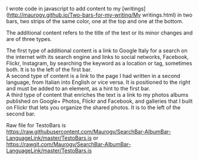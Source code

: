 I wrote code in javascript to add content to my [writings](http://maurogv.github.io/Two-bars-for-my-writing/My writings.html) in two bars, two strips of the same color, one at the top and one at the bottom.

The additional content refers to the title of the text or its minor changes and are of three types.

The first type of additional content is a link to Google Italy for a search on the internet with its search engine and links to social networks, Facebook, Flickr, Instagram, by searching the keyword as a location or tag, sometimes both. It is to the left of the first bar.   
A second type of content is a link to the page I had written in a second language, from Italian into English or vice versa. It is positioned to the right and must be added to an element, as a hint to the first bar.  
A third type of content that enriches the text is a link to my photos albums published on Google+ Photos, Flickr and Facebook, and galleries that I built on Flickr that lets you organize the shared photos. It is to the left of the second bar.  

Raw file for TestoBars is https://raw.githubusercontent.com/Maurogv/SearchBar-AlbumBar-LanguageLink/master/TestoBars.js or https://rawgit.com/Maurogv/SearchBar-AlbumBar-LanguageLink/master/TestoBars.js




